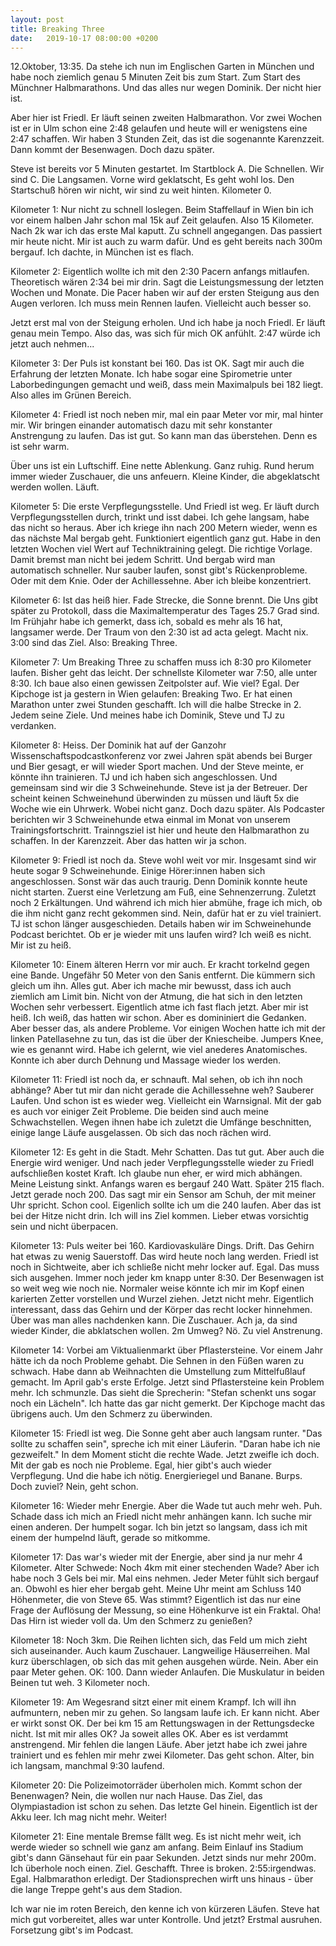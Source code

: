 ```yaml
---
layout: post
title: Breaking Three
date:   2019-10-17 08:00:00 +0200
---
```


12.Oktober, 13:35. Da stehe ich nun im Englischen Garten in München und habe
noch ziemlich genau 5 Minuten Zeit bis zum Start. Zum Start des Münchner
Halbmarathons. Und das alles nur wegen Dominik. Der nicht hier ist.

Aber hier ist Friedl. Er läuft seinen zweiten Halbmarathon. Vor zwei Wochen
ist er in Ulm schon eine 2:48 gelaufen und heute will er wenigstens eine 2:47
schaffen. Wir haben 3 Stunden Zeit, das ist die sogenannte Karenzzeit. Dann
kommt der Besenwagen. Doch dazu später.

Steve ist bereits vor 5 Minuten gestartet. Im Startblock A. Die Schnellen.
Wir sind C. Die Langsamen. Vorne wird geklatscht, Es geht wohl los. Den
Startschuß hören wir nicht, wir sind zu weit hinten. Kilometer 0.

Kilometer 1: Nur nicht zu schnell loslegen. Beim Staffellauf in Wien bin ich
vor einem halben Jahr schon mal 15k auf Zeit gelaufen. Also 15 Kilometer.
Nach 2k war ich das erste Mal kaputt. Zu schnell angegangen. Das passiert
mir heute nicht. Mir ist auch zu warm dafür. Und es geht bereits nach 300m
bergauf. Ich dachte, in München ist es flach.

Kilometer 2: Eigentlich wollte ich mit den 2:30 Pacern anfangs mitlaufen.
Theoretisch wären 2:34 bei mir drin. Sagt die Leistungsmessung der letzten
Wochen und Monate.  Die Pacer haben wir auf der ersten Steigung aus den Augen
verloren. Ich muss mein Rennen laufen. Vielleicht auch besser so.

Jetzt erst mal von der Steigung erholen. Und ich habe ja noch Friedl. Er läuft
genau mein Tempo. Also das, was sich für mich OK anfühlt. 2:47 würde ich jetzt auch
nehmen...

Kilometer 3: Der Puls ist konstant bei 160. Das ist OK. Sagt mir auch die
Erfahrung der letzten Monate. Ich habe sogar eine Spirometrie unter
Laborbedingungen gemacht und weiß, dass mein Maximalpuls bei 182 liegt.
Also alles im Grünen Bereich.

Kilometer 4: Friedl ist noch neben mir, mal ein paar Meter vor mir, mal hinter
mir. Wir bringen einander automatisch dazu mit sehr konstanter Anstrengung zu
laufen. Das ist gut. So kann man das überstehen. Denn es ist sehr warm.

Über uns ist ein Luftschiff. Eine nette Ablenkung. Ganz ruhig. Rund herum immer
wieder Zuschauer, die uns anfeuern. Kleine Kinder, die abgeklatscht werden wollen.
Läuft.

Kilometer 5: Die erste Verpflegungsstelle. Und Friedl ist weg. Er läuft durch
Verpflegungsstellen durch, trinkt und isst dabei. Ich gehe langsam, habe das
nicht so heraus. Aber ich kriege ihn nach 200 Metern wieder, wenn es das nächste
Mal bergab geht. Funktioniert eigentlich ganz gut. Habe in den letzten Wochen
viel Wert auf Techniktraining gelegt. Die richtige Vorlage. Damit bremst man
nicht bei jedem Schritt. Und bergab wird man automatisch schneller. Nur sauber
laufen, sonst gibt's Rückenprobleme. Oder mit dem Knie. Oder der Achillessehne.
Aber ich bleibe konzentriert.

Kilometer 6: Ist das heiß hier. Fade Strecke, die Sonne brennt. Die Uns gibt
später zu Protokoll, dass die Maximaltemperatur des Tages 25.7 Grad sind.
Im Frühjahr habe ich gemerkt, dass ich, sobald es mehr als 16 hat, langsamer
werde. Der Traum von den 2:30 ist ad acta gelegt. Macht nix. 3:00 sind das
Ziel. Also: Breaking Three.

Kilometer 7: Um Breaking Three zu schaffen muss ich 8:30 pro Kilometer laufen.
Bisher geht das leicht. Der schnellste Kilometer war 7:50, alle unter 8:30.
Ich baue also einen gewissen Zeitpolster auf. Wie viel? Egal.
Der Kipchoge ist ja gestern in Wien gelaufen: Breaking Two. Er hat einen
Marathon unter zwei Stunden geschafft. Ich will die halbe Strecke in 2.
Jedem seine Ziele. Und meines habe ich Dominik, Steve und TJ zu verdanken.

Kilometer 8: Heiss. Der Dominik hat auf der Ganzohr Wissenschaftspodcastkonferenz
vor zwei Jahren spät abends bei Burger und Bier gesagt, er will wieder Sport machen.
Und der Steve meinte, er könnte ihn trainieren. TJ und ich haben sich angeschlossen.
Und gemeinsam sind wir die 3 Schweinehunde. Steve ist ja der Betreuer. Der
scheint keinen Schweinehund überwinden zu müssen und läuft 5x die Woche wie
ein Uhrwerk. Wobei nicht ganz. Doch dazu später. Als Podcaster berichten wir
3 Schweinehunde etwa einmal im Monat von unserem Trainingsfortschritt.
Trainngsziel ist hier und heute den Halbmarathon zu schaffen. In der Karenzzeit.
Aber das hatten wir ja schon.

Kilometer 9: Friedl ist noch da. Steve wohl weit vor mir. Insgesamt sind wir
heute sogar 9 Schweinehunde. Einige Hörer:innen haben sich angeschlossen.
Sonst wär das auch traurig. Denn Dominik konnte heute nicht starten. Zuerst
eine Verletzung am Fuß, eine Sehnenzerrung. Zuletzt noch 2 Erkältungen.
Und während ich mich hier abmühe, frage ich mich, ob die ihm nicht ganz recht
gekommen sind. Nein, dafür hat er zu viel trainiert. TJ ist schon länger
ausgeschieden. Details  haben wir im Schweinehunde Podcast berichtet. Ob er
je wieder mit uns laufen wird? Ich weiß es nicht. Mir ist zu heiß.

Kilometer 10: Einem älteren Herrn vor mir auch. Er kracht torkelnd gegen eine
Bande. Ungefähr 50 Meter von den Sanis entfernt. Die kümmern sich gleich um
ihn. Alles gut. Aber ich mache mir bewusst, dass ich auch ziemlich am Limit
bin. Nicht von der Atmung, die hat sich in den letzten Wochen sehr verbessert.
Eigentlich atme ich fast flach jetzt. Aber mir ist heiß. Ich weiß, das hatten
wir schon. Aber es domininiert die Gedanken. Aber besser das, als andere
Probleme. Vor einigen Wochen hatte ich mit der linken Patellasehne zu tun,
das ist die über der Kniescheibe. Jumpers Knee, wie es genannt wird. Habe ich
gelernt, wie viel anederes Anatomisches. Konnte ich aber durch Dehnung und
Massage wieder los werden.

Kilometer 11: Friedl ist noch da, er schnauft. Mal sehen, ob ich ihn noch
abhänge? Aber tut mir dan nicht gerade die Achillessehne weh? Sauberer Laufen.
Und schon ist es wieder weg. Vielleicht ein Warnsignal. Mit der gab es auch vor
einiger Zeit Probleme. Die beiden sind auch meine Schwachstellen. Wegen ihnen
habe ich zuletzt die Umfänge beschnitten, einige lange Läufe ausgelassen. Ob
sich das noch rächen wird.

Kilometer 12: Es geht in die Stadt. Mehr Schatten. Das tut gut. Aber auch die
Energie wird weniger. Und nach jeder Verpflegungsstelle wieder zu Friedl
aufschließen kostet Kraft. Ich glaube nun eher, er wird mich abhängen. Meine
Leistung sinkt. Anfangs waren es bergauf 240 Watt. Später 215 flach. Jetzt
gerade noch 200. Das sagt mir ein Sensor am Schuh, der mit meiner Uhr spricht.
Schon cool. Eigenlich sollte ich um die 240 laufen. Aber das ist bei der Hitze
nicht drin. Ich will ins Ziel kommen. Lieber etwas vorsichtig sein und nicht
überpacen.

Kilometer 13: Puls weiter bei 160. Kardiovaskuläre Dings. Drift. Das Gehirn hat
etwas zu wenig Sauerstoff. Das wird heute noch lang werden. Friedl ist noch in
Sichtweite, aber ich schließe nicht mehr locker auf. Egal. Das muss sich ausgehen.
Immer noch jeder km knapp unter 8:30. Der Besenwagen ist so weit weg wie noch
nie. Normaler weise könnte ich mir im Kopf einen karierten Zetter vorstellen und
Wurzel ziehen. Jetzt nicht mehr. Eigentlich interessant, dass das Gehirn und der
Körper das recht locker hinnehmen. Über was man alles nachdenken kann. Die
Zuschauer. Ach ja, da sind wieder Kinder, die abklatschen wollen. 2m Umweg?
Nö. Zu viel Anstrenung.

Kilometer 14: Vorbei am Viktualienmarkt über Pflastersteine. Vor einem Jahr
hätte ich da noch Probleme gehabt. Die Sehnen in den Füßen waren zu schwach.
Habe dann ab Weihnachten die Umstellung zum Mittelfußlauf gemacht. Im April
gab's erste Erfolge. Jetzt sind Pflastersteine kein Problem mehr. Ich
schmunzle. Das sieht die Sprecherin: "Stefan schenkt uns sogar noch ein Lächeln".
Ich hatte das gar nicht gemerkt. Der Kipchoge macht das übrigens auch. Um
den Schmerz zu überwinden.

Kilometer 15: Friedl ist weg. Die Sonne geht aber auch langsam runter. "Das sollte
zu schaffen sein", spreche ich mit einer Läuferin. "Daran habe ich nie gezweifelt."
In dem Moment sticht die rechte Wade. Jetzt zweifle ich doch. Mit der gab es
noch nie Probleme. Egal, hier gibt's auch wieder Verpflegung. Und die habe
ich nötig. Energieriegel und Banane. Burps. Doch zuviel? Nein, geht schon.

Kilometer 16: Wieder mehr Energie. Aber die Wade tut auch mehr weh. Puh.
Schade dass ich mich an Friedl nicht mehr anhängen kann. Ich suche mir einen
anderen. Der humpelt sogar. Ich bin jetzt so langsam, dass ich mit einem der
humpelnd läuft, gerade so mitkomme.

Kilometer 17: Das war's wieder mit der Energie, aber sind ja nur mehr 4 Kilometer.
Alter Schwede: Noch 4km mit einer stechenden Wade? Aber ich habe noch 3 Gels
bei mir. Mal eins nehmen. Jeder Meter fühlt sich bergauf an. Obwohl es hier
eher bergab geht. Meine Uhr meint am Schluss 140 Höhenmeter, die von Steve 65.
Was stimmt? Eigentlich ist das nur eine Frage der Auflösung der Messung, so
eine Höhenkurve ist ein Fraktal. Oha! Das Hirn ist wieder voll da. Um den Schmerz
zu genießen?

Kilometer 18: Noch 3km. Die Reihen lichten sich, das Feld um mich zieht sich
auseinander. Auch kaum Zuschauer. Langweilige Häuserreihen. Mal kurz überschlagen,
ob sich das mit gehen ausgehen würde. Nein. Aber ein paar Meter gehen. OK: 100.
Dann wieder Anlaufen. Die Muskulatur in beiden Beinen tut weh. 3 Kilometer noch.

Kilometer 19: Am Wegesrand sitzt einer mit einem Krampf. Ich will ihn aufmuntern,
neben mir zu gehen. So langsam laufe ich. Er kann nicht. Aber er wirkt sonst OK.
Der bei km 15 am Rettungswagen in der Rettungsdecke nicht. Ist mit mir alles OK?
Ja soweit alles OK. Aber es ist verdammt anstrengend. Mir fehlen die langen Läufe.
Aber jetzt habe ich zwei jahre trainiert und es fehlen mir mehr zwei Kilometer.
Das geht schon. Alter, bin ich langsam, manchmal 9:30 laufend.

Kilometer 20: Die Polizeimotorräder überholen mich. Kommt schon der Benenwagen?
Nein, die wollen nur nach Hause. Das Ziel, das Olympiastadion ist schon zu sehen.
Das letzte Gel hinein. Eigentlich ist der Akku leer. Ich mag nicht mehr. Weiter!

Kilometer 21: Eine mentale Bremse fällt weg. Es ist nicht mehr weit, ich werde
wieder so schnell wie ganz am anfang. Beim Einlauf ins Stadium gibt's dann Gänsehaut
für ein paar Sekunden. Jetzt sinds nur mehr 200m. Ich überhole noch einen.
Ziel. Geschafft. Three is broken. 2:55:irgendwas. Egal. Halbmarathon erledigt.
Der Stadionsprechen wirft uns hinaus - über die lange Treppe geht's aus dem
Stadion.

Ich war nie im roten Bereich, den kenne ich von kürzeren Läufen. Steve hat mich
gut vorbereitet, alles war unter Kontrolle. Und jetzt? Erstmal ausruhen. Forsetzung
gibt's im Podcast.
